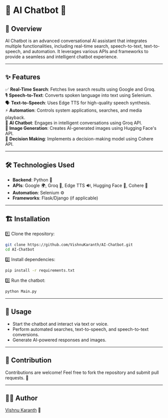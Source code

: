# 🌟 AI Chatbot 🤖

## 🚀 Overview
AI Chatbot is an advanced conversational AI assistant that integrates multiple functionalities, including real-time search, speech-to-text, text-to-speech, and automation. It leverages various APIs and frameworks to provide a seamless and intelligent chatbot experience.

---

## ✨ Features
✅ **Real-Time Search**: Fetches live search results using Google and Groq.  
🎙 **Speech-to-Text**: Converts spoken language into text using Selenium.  
🗣 **Text-to-Speech**: Uses Edge TTS for high-quality speech synthesis.  
⚡ **Automation**: Controls system applications, searches, and media playback.  
🤖 **AI Chatbot**: Engages in intelligent conversations using Groq API.  
🎨 **Image Generation**: Creates AI-generated images using Hugging Face's API.  
🧠 **Decision Making**: Implements a decision-making model using Cohere API.

---

## 🛠 Technologies Used
- **Backend**: Python 🐍
- **APIs**: Google 🌍, Groq 🤖, Edge TTS 🔊, Hugging Face 🎨, Cohere 🧠
- **Automation**: Selenium ⚙️
- **Frameworks**: Flask/Django (if applicable)

---

## 🏗 Installation
1️⃣ Clone the repository:
   ```bash
   git clone https://github.com/VishnuKaranth/AI-Chatbot.git
   cd AI-Chatbot
   ```
2️⃣ Install dependencies:
   ```bash
   pip install -r requirements.txt
   ```
3️⃣ Run the chatbot:
   ```bash
   python Main.py
   ```

---

## 🎯 Usage
- Start the chatbot and interact via text or voice.
- Perform automated searches, text-to-speech, and speech-to-text conversions.
- Generate AI-powered responses and images.

---

## 🤝 Contribution
Contributions are welcome! Feel free to fork the repository and submit pull requests. 🚀

---

## 👨‍💻 Author
[Vishnu Karanth](https://github.com/VishnuKaranth) 🚀

